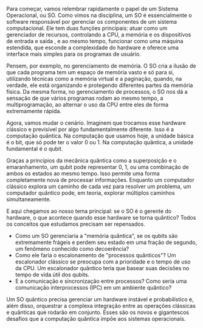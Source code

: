 Para começar, vamos relembrar rapidamente o papel de um Sistema Operacional, ou SO. Como vimos na disciplina, um SO é essencialmente o software responsável por gerenciar os componentes de um sistema computacional. Ele tem duas funções principais: atuar como um gerenciador de recursos, controlando a CPU, a memória e os dispositivos de entrada e saída , e ao mesmo tempo, funcionar como uma máquina estendida, que esconde a complexidade do hardware e oferece uma interface mais simples para os programas de usuário. 

Pensem, por exemplo, no gerenciamento de memória. O SO cria a ilusão de que cada programa tem um espaço de memória vasto e só para si, utilizando técnicas como a memória virtual e a paginação, quando, na verdade, ele está organizando e protegendo diferentes partes da memória física. Da mesma forma, no gerenciamento de processos, o SO nos dá a sensação de que vários programas rodam ao mesmo tempo, a multiprogramação, ao alternar o uso da CPU entre eles de forma extremamente rápida. 

Agora, vamos mudar o cenário. Imaginem que trocamos esse hardware clássico e previsível por algo fundamentalmente diferente. Isso é a computação quântica. Na computação que usamos hoje, a unidade básica é o bit, que só pode ter o valor 0 ou 1\. Na computação quântica, a unidade fundamental é o qubit. 

Graças a princípios da mecânica quântica como a superposição e o emaranhamento, um qubit pode representar 0, 1, ou uma combinação de ambos os estados ao mesmo tempo. Isso permite uma forma completamente nova de processar informações.  Enquanto um computador clássico explora um caminho de cada vez para resolver um problema, um computador quântico pode, em teoria, explorar múltiplos caminhos simultaneamente.

E aqui chegamos ao nosso tema principal: se o SO é o gerente do hardware, o que acontece quando esse hardware se torna quântico?  Todos os conceitos que estudamos precisam ser repensados.

* Como um SO gerenciaria a "memória quântica", se os qubits são extremamente frágeis e perdem seu estado em uma fração de segundo, um fenômeno conhecido como decoerência?   
* Como ele faria o escalonamento de "processos quânticos"? Um escalonador clássico se preocupa com a prioridade e o tempo de uso da CPU. Um escalonador quântico teria que basear suas decisões no tempo de vida útil dos qubits.   
* E a comunicação e sincronização entre processos? Como seria uma comunicação interprocessos (IPC) em um ambiente quântico? 

Um SO quântico precisa gerenciar um hardware instável e probabilístico e, além disso, orquestrar a complexa integração entre as operações clássicas e quânticas que rodarão em conjunto. Esses são os novos e gigantescos desafios que a computação quântica impõe aos sistemas operacionais. 